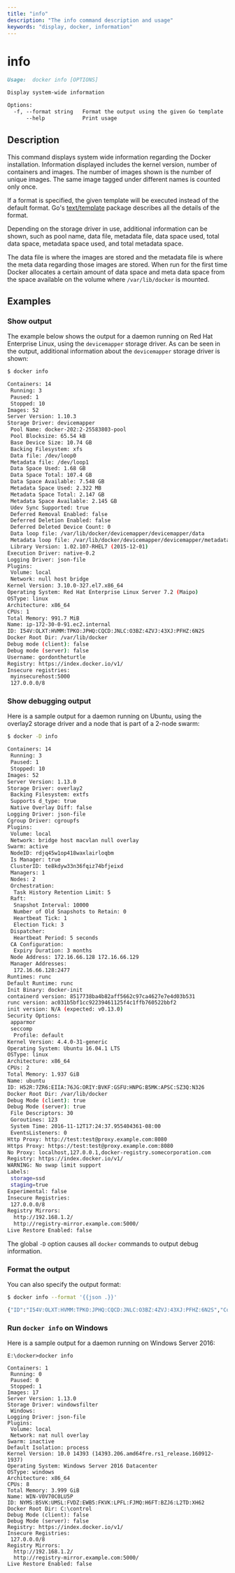 ```yaml
---
title: "info"
description: "The info command description and usage"
keywords: "display, docker, information"
---
```


<!-- This file is maintained within the docker/docker Github
     repository at https://github.com/docker/docker/. Make all
     pull requests against that repo. If you see this file in
     another repository, consider it read-only there, as it will
     periodically be overwritten by the definitive file. Pull
     requests which include edits to this file in other repositories
     will be rejected.
-->

# info

```markdown
Usage:  docker info [OPTIONS]

Display system-wide information

Options:
  -f, --format string   Format the output using the given Go template
      --help            Print usage
```

## Description

This command displays system wide information regarding the Docker installation.
Information displayed includes the kernel version, number of containers and images.
The number of images shown is the number of unique images. The same image tagged
under different names is counted only once.

If a format is specified, the given template will be executed instead of the
default format. Go's [text/template](http://golang.org/pkg/text/template/) package
describes all the details of the format.

Depending on the storage driver in use, additional information can be shown, such
as pool name, data file, metadata file, data space used, total data space, metadata
space used, and total metadata space.

The data file is where the images are stored and the metadata file is where the
meta data regarding those images are stored. When run for the first time Docker
allocates a certain amount of data space and meta data space from the space
available on the volume where `/var/lib/docker` is mounted.

## Examples

### Show output

The example below shows the output for a daemon running on Red Hat Enterprise Linux,
using the `devicemapper` storage driver. As can be seen in the output, additional
information about the `devicemapper` storage driver is shown:

```bash
$ docker info

Containers: 14
 Running: 3
 Paused: 1
 Stopped: 10
Images: 52
Server Version: 1.10.3
Storage Driver: devicemapper
 Pool Name: docker-202:2-25583803-pool
 Pool Blocksize: 65.54 kB
 Base Device Size: 10.74 GB
 Backing Filesystem: xfs
 Data file: /dev/loop0
 Metadata file: /dev/loop1
 Data Space Used: 1.68 GB
 Data Space Total: 107.4 GB
 Data Space Available: 7.548 GB
 Metadata Space Used: 2.322 MB
 Metadata Space Total: 2.147 GB
 Metadata Space Available: 2.145 GB
 Udev Sync Supported: true
 Deferred Removal Enabled: false
 Deferred Deletion Enabled: false
 Deferred Deleted Device Count: 0
 Data loop file: /var/lib/docker/devicemapper/devicemapper/data
 Metadata loop file: /var/lib/docker/devicemapper/devicemapper/metadata
 Library Version: 1.02.107-RHEL7 (2015-12-01)
Execution Driver: native-0.2
Logging Driver: json-file
Plugins:
 Volume: local
 Network: null host bridge
Kernel Version: 3.10.0-327.el7.x86_64
Operating System: Red Hat Enterprise Linux Server 7.2 (Maipo)
OSType: linux
Architecture: x86_64
CPUs: 1
Total Memory: 991.7 MiB
Name: ip-172-30-0-91.ec2.internal
ID: I54V:OLXT:HVMM:TPKO:JPHQ:CQCD:JNLC:O3BZ:4ZVJ:43XJ:PFHZ:6N2S
Docker Root Dir: /var/lib/docker
Debug mode (client): false
Debug mode (server): false
Username: gordontheturtle
Registry: https://index.docker.io/v1/
Insecure registries:
 myinsecurehost:5000
 127.0.0.0/8
```

### Show debugging output

Here is a sample output for a daemon running on Ubuntu, using the overlay2
storage driver and a node that is part of a 2-node swarm:

```bash
$ docker -D info

Containers: 14
 Running: 3
 Paused: 1
 Stopped: 10
Images: 52
Server Version: 1.13.0
Storage Driver: overlay2
 Backing Filesystem: extfs
 Supports d_type: true
 Native Overlay Diff: false
Logging Driver: json-file
Cgroup Driver: cgroupfs
Plugins:
 Volume: local
 Network: bridge host macvlan null overlay
Swarm: active
 NodeID: rdjq45w1op418waxlairloqbm
 Is Manager: true
 ClusterID: te8kdyw33n36fqiz74bfjeixd
 Managers: 1
 Nodes: 2
 Orchestration:
  Task History Retention Limit: 5
 Raft:
  Snapshot Interval: 10000
  Number of Old Snapshots to Retain: 0
  Heartbeat Tick: 1
  Election Tick: 3
 Dispatcher:
  Heartbeat Period: 5 seconds
 CA Configuration:
  Expiry Duration: 3 months
 Node Address: 172.16.66.128 172.16.66.129
 Manager Addresses:
  172.16.66.128:2477
Runtimes: runc
Default Runtime: runc
Init Binary: docker-init
containerd version: 8517738ba4b82aff5662c97ca4627e7e4d03b531
runc version: ac031b5bf1cc92239461125f4c1ffb760522bbf2
init version: N/A (expected: v0.13.0)
Security Options:
 apparmor
 seccomp
  Profile: default
Kernel Version: 4.4.0-31-generic
Operating System: Ubuntu 16.04.1 LTS
OSType: linux
Architecture: x86_64
CPUs: 2
Total Memory: 1.937 GiB
Name: ubuntu
ID: H52R:7ZR6:EIIA:76JG:ORIY:BVKF:GSFU:HNPG:B5MK:APSC:SZ3Q:N326
Docker Root Dir: /var/lib/docker
Debug Mode (client): true
Debug Mode (server): true
 File Descriptors: 30
 Goroutines: 123
 System Time: 2016-11-12T17:24:37.955404361-08:00
 EventsListeners: 0
Http Proxy: http://test:test@proxy.example.com:8080
Https Proxy: https://test:test@proxy.example.com:8080
No Proxy: localhost,127.0.0.1,docker-registry.somecorporation.com
Registry: https://index.docker.io/v1/
WARNING: No swap limit support
Labels:
 storage=ssd
 staging=true
Experimental: false
Insecure Registries:
 127.0.0.0/8
Registry Mirrors:
  http://192.168.1.2/
  http://registry-mirror.example.com:5000/
Live Restore Enabled: false
```

The global `-D` option causes all `docker` commands to output debug information.

### Format the output

You can also specify the output format:

```bash
$ docker info --format '{{json .}}'

{"ID":"I54V:OLXT:HVMM:TPKO:JPHQ:CQCD:JNLC:O3BZ:4ZVJ:43XJ:PFHZ:6N2S","Containers":14, ...}
```

### Run `docker info` on Windows

Here is a sample output for a daemon running on Windows Server 2016:

```none
E:\docker>docker info

Containers: 1
 Running: 0
 Paused: 0
 Stopped: 1
Images: 17
Server Version: 1.13.0
Storage Driver: windowsfilter
 Windows:
Logging Driver: json-file
Plugins:
 Volume: local
 Network: nat null overlay
Swarm: inactive
Default Isolation: process
Kernel Version: 10.0 14393 (14393.206.amd64fre.rs1_release.160912-1937)
Operating System: Windows Server 2016 Datacenter
OSType: windows
Architecture: x86_64
CPUs: 8
Total Memory: 3.999 GiB
Name: WIN-V0V70C0LU5P
ID: NYMS:B5VK:UMSL:FVDZ:EWB5:FKVK:LPFL:FJMQ:H6FT:BZJ6:L2TD:XH62
Docker Root Dir: C:\control
Debug Mode (client): false
Debug Mode (server): false
Registry: https://index.docker.io/v1/
Insecure Registries:
 127.0.0.0/8
Registry Mirrors:
  http://192.168.1.2/
  http://registry-mirror.example.com:5000/
Live Restore Enabled: false
```

